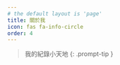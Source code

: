 ```yaml
---
# the default layout is 'page'
title: 關於我
icon: fas fa-info-circle
order: 4
---
```


> 我的紀錄小天地
{: .prompt-tip }
